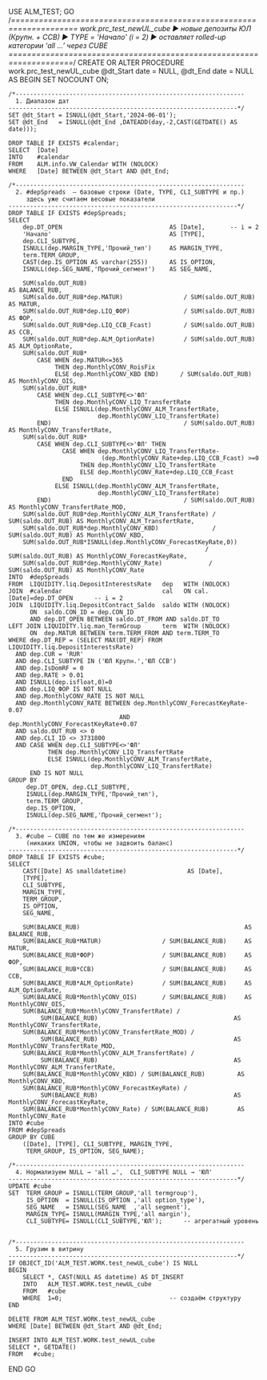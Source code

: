 USE ALM_TEST;
GO
/*====================================================================
   work.prc_test_newUL_cube
   ► новые депозиты ЮЛ (Крупн. + ССВ)
   ► TYPE = 'Начало' (i = 2)
   ► оставляет rolled-up категории ‘all …’ через CUBE
====================================================================*/
CREATE OR ALTER PROCEDURE work.prc_test_newUL_cube
        @dt_Start date = NULL,
        @dt_End   date = NULL
AS
BEGIN
    SET NOCOUNT ON;

    /*----------------------------------------------------------------
      1. Диапазон дат
    ----------------------------------------------------------------*/
    SET @dt_Start = ISNULL(@dt_Start,'2024-06-01');
    SET @dt_End   = ISNULL(@dt_End ,DATEADD(day,-2,CAST(GETDATE() AS date)));

    DROP TABLE IF EXISTS #calendar;
    SELECT  [Date]
    INTO    #calendar
    FROM    ALM.info.VW_Calendar WITH (NOLOCK)
    WHERE   [Date] BETWEEN @dt_Start AND @dt_End;

    /*----------------------------------------------------------------
      2. #depSpreads  – базовые строки (Date, TYPE, CLI_SUBTYPE и пр.)
         здесь уже считаем весовые показатели
    ----------------------------------------------------------------*/
    DROP TABLE IF EXISTS #depSpreads;
    SELECT
        dep.DT_OPEN                              AS [Date],       -- i = 2
        'Начало'                                 AS [TYPE],
        dep.CLI_SUBTYPE,
        ISNULL(dep.MARGIN_TYPE,'Прочий_тип')     AS MARGIN_TYPE,
        term.TERM_GROUP,
        CAST(dep.IS_OPTION AS varchar(255))      AS IS_OPTION,
        ISNULL(dep.SEG_NAME,'Прочий_сегмент')    AS SEG_NAME,

        SUM(saldo.OUT_RUB)                                                  AS BALANCE_RUB,
        SUM(saldo.OUT_RUB*dep.MATUR)                 / SUM(saldo.OUT_RUB)   AS MATUR,
        SUM(saldo.OUT_RUB*dep.LIQ_ФОР)               / SUM(saldo.OUT_RUB)   AS ФОР,
        SUM(saldo.OUT_RUB*dep.LIQ_ССВ_Fcast)         / SUM(saldo.OUT_RUB)   AS ССВ,
        SUM(saldo.OUT_RUB*dep.ALM_OptionRate)        / SUM(saldo.OUT_RUB)   AS ALM_OptionRate,
        SUM(saldo.OUT_RUB*
            CASE WHEN dep.MATUR<=365
                 THEN dep.MonthlyCONV_RoisFix
                 ELSE dep.MonthlyCONV_KBD END)      / SUM(saldo.OUT_RUB)   AS MonthlyCONV_OIS,
        SUM(saldo.OUT_RUB*
            CASE WHEN dep.CLI_SUBTYPE<>'ФЛ'
                 THEN dep.MonthlyCONV_LIQ_TransfertRate
                 ELSE ISNULL(dep.MonthlyCONV_ALM_TransfertRate,
                             dep.MonthlyCONV_LIQ_TransfertRate)
            END)                                     / SUM(saldo.OUT_RUB)  AS MonthlyCONV_TransfertRate,
        SUM(saldo.OUT_RUB*
            CASE WHEN dep.CLI_SUBTYPE<>'ФЛ' THEN
                   CASE WHEN dep.MonthlyCONV_LIQ_TransfertRate-
                              (dep.MonthlyCONV_Rate+dep.LIQ_ССВ_Fcast) >=0
                        THEN dep.MonthlyCONV_LIQ_TransfertRate
                        ELSE dep.MonthlyCONV_Rate+dep.LIQ_ССВ_Fcast
                   END
                 ELSE ISNULL(dep.MonthlyCONV_ALM_TransfertRate,
                             dep.MonthlyCONV_LIQ_TransfertRate)
            END)                                     / SUM(saldo.OUT_RUB)  AS MonthlyCONV_TransfertRate_MOD,
        SUM(saldo.OUT_RUB*dep.MonthlyCONV_ALM_TransfertRate) / SUM(saldo.OUT_RUB) AS MonthlyCONV_ALM_TransfertRate,
        SUM(saldo.OUT_RUB*dep.MonthlyCONV_KBD)               / SUM(saldo.OUT_RUB) AS MonthlyCONV_KBD,
        SUM(saldo.OUT_RUB*ISNULL(dep.MonthlyCONV_ForecastKeyRate,0))
                                                           / SUM(saldo.OUT_RUB) AS MonthlyCONV_ForecastKeyRate,
        SUM(saldo.OUT_RUB*dep.MonthlyCONV_Rate)             / SUM(saldo.OUT_RUB) AS MonthlyCONV_Rate
    INTO  #depSpreads
    FROM  LIQUIDITY.liq.DepositInterestsRate   dep   WITH (NOLOCK)
    JOIN  #calendar                            cal   ON cal.[Date]=dep.DT_OPEN      -- i = 2
    JOIN  LIQUIDITY.liq.DepositContract_Saldo  saldo WITH (NOLOCK)
          ON  saldo.CON_ID = dep.CON_ID
          AND dep.DT_OPEN BETWEEN saldo.DT_FROM AND saldo.DT_TO
    LEFT JOIN LIQUIDITY.liq.man_TermGroup      term  WITH (NOLOCK)
          ON  dep.MATUR BETWEEN term.TERM_FROM AND term.TERM_TO
    WHERE dep.DT_REP = (SELECT MAX(DT_REP) FROM LIQUIDITY.liq.DepositInterestsRate)
      AND dep.CUR = 'RUR'
      AND dep.CLI_SUBTYPE IN ('ЮЛ Крупн.','ЮЛ ССВ')
      AND dep.IsDomRF = 0
      AND dep.RATE > 0.01
      AND ISNULL(dep.isfloat,0)=0
      AND dep.LIQ_ФОР IS NOT NULL
      AND dep.MonthlyCONV_RATE IS NOT NULL
      AND dep.MonthlyCONV_RATE BETWEEN dep.MonthlyCONV_ForecastKeyRate-0.07
                                   AND dep.MonthlyCONV_ForecastKeyRate+0.07
      AND saldo.OUT_RUB <> 0
      AND dep.CLI_ID <> 3731800
      AND CASE WHEN dep.CLI_SUBTYPE<>'ФЛ'
               THEN dep.MonthlyCONV_LIQ_TransfertRate
               ELSE ISNULL(dep.MonthlyCONV_ALM_TransfertRate,
                           dep.MonthlyCONV_LIQ_TransfertRate)
          END IS NOT NULL
    GROUP BY
         dep.DT_OPEN, dep.CLI_SUBTYPE,
         ISNULL(dep.MARGIN_TYPE,'Прочий_тип'),
         term.TERM_GROUP,
         dep.IS_OPTION,
         ISNULL(dep.SEG_NAME,'Прочий_сегмент');

    /*----------------------------------------------------------------
      3. #cube – CUBE по тем же измерениям
         (никаких UNION, чтобы не задвоить баланс)
    ----------------------------------------------------------------*/
    DROP TABLE IF EXISTS #cube;
    SELECT
        CAST([Date] AS smalldatetime)                 AS [Date],
        [TYPE],
        CLI_SUBTYPE,
        MARGIN_TYPE,
        TERM_GROUP,
        IS_OPTION,
        SEG_NAME,

        SUM(BALANCE_RUB)                                              AS BALANCE_RUB,
        SUM(BALANCE_RUB*МАТUR)                 / SUM(BALANCE_RUB)     AS MATUR,
        SUM(BALANCE_RUB*ФОР)                   / SUM(BALANCE_RUB)     AS ФОР,
        SUM(BALANCE_RUB*ССВ)                   / SUM(BALANCE_RUB)     AS ССВ,
        SUM(BALANCE_RUB*ALM_OptionRate)        / SUM(BALANCE_RUB)     AS ALM_OptionRate,
        SUM(BALANCE_RUB*MonthlyCONV_OIS)       / SUM(BALANCE_RUB)     AS MonthlyCONV_OIS,
        SUM(BALANCE_RUB*MonthlyCONV_TransfertRate) /
             SUM(BALANCE_RUB)                                      AS MonthlyCONV_TransfertRate,
        SUM(BALANCE_RUB*MonthlyCONV_TransfertRate_MOD) /
             SUM(BALANCE_RUB)                                      AS MonthlyCONV_TransfertRate_MOD,
        SUM(BALANCE_RUB*MonthlyCONV_ALM_TransfertRate) /
             SUM(BALANCE_RUB)                                      AS MonthlyCONV_ALM_TransfertRate,
        SUM(BALANCE_RUB*MonthlyCONV_KBD) / SUM(BALANCE_RUB)         AS MonthlyCONV_KBD,
        SUM(BALANCE_RUB*MonthlyCONV_ForecastKeyRate) /
             SUM(BALANCE_RUB)                                      AS MonthlyCONV_ForecastKeyRate,
        SUM(BALANCE_RUB*MonthlyCONV_Rate) / SUM(BALANCE_RUB)        AS MonthlyCONV_Rate
    INTO #cube
    FROM #depSpreads
    GROUP BY CUBE
        ([Date], [TYPE], CLI_SUBTYPE, MARGIN_TYPE,
         TERM_GROUP, IS_OPTION, SEG_NAME);

    /*----------------------------------------------------------------
      4. Нормализуем NULL → 'all …',  CLI_SUBTYPE NULL → 'ЮЛ'
    ----------------------------------------------------------------*/
    UPDATE #cube
    SET  TERM_GROUP = ISNULL(TERM_GROUP,'all termgroup'),
         IS_OPTION  = ISNULL(IS_OPTION ,'all option_type'),
         SEG_NAME   = ISNULL(SEG_NAME  ,'all segment'),
         MARGIN_TYPE= ISNULL(MARGIN_TYPE,'all margin'),
         CLI_SUBTYPE= ISNULL(CLI_SUBTYPE,'ЮЛ');      -- агрегатный уровень


    /*----------------------------------------------------------------
      5. Грузим в витрину
    ----------------------------------------------------------------*/
    IF OBJECT_ID('ALM_TEST.WORK.test_newUL_cube') IS NULL
    BEGIN
        SELECT *, CAST(NULL AS datetime) AS DT_INSERT
        INTO   ALM_TEST.WORK.test_newUL_cube
        FROM   #cube
        WHERE  1=0;                              -- создаём структуру
    END

    DELETE FROM ALM_TEST.WORK.test_newUL_cube
    WHERE [Date] BETWEEN @dt_Start AND @dt_End;

    INSERT INTO ALM_TEST.WORK.test_newUL_cube
    SELECT *, GETDATE()
    FROM   #cube;
END
GO
